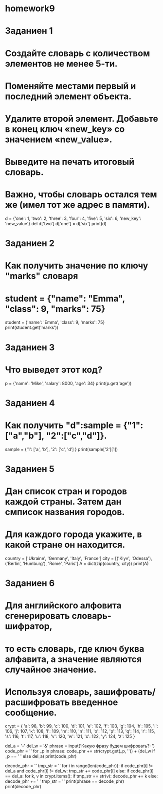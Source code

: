 # homework9
# Заданиен 1
# Создайте словарь с количеством элементов не менее 5-ти.
# Поменяйте местами первый и последний элемент объекта.
# Удалите второй элемент. Добавьте в конец ключ «new_key» со значением «new_value».
# Выведите на печать итоговый словарь.
# Важно, чтобы словарь остался тем же (имел тот же адрес в памяти).
d = {'one': 1, 'two': 2, 'three': 3, 'four': 4,
     'five': 5, 'six': 6, 'new_key': 'new_value'}
del d['two']
d['one'] = d['six']
print(d)

# Заданиен 2
# Как получить значение по ключу "marks" словаря
# student = {"name": "Emma", "class": 9, "marks": 75}
student = {'name': 'Emma', 'class': 9, 'marks': 75}
print(student.get('marks'))

# Заданиен 3
# Что выведет этот код?
p = {'name': 'Mike', 'salary': 8000, 'age': 34}
print(p.get('age'))

# Заданиен 4
# Как получить "d":sample = {"1":["a","b"], "2":["c","d"]}.
sample = {'1': ['a', 'b'],
          '2': ['c', 'd']
          }
print(sample['2'][1])

# Заданиен 5
# Дан список стран и городов каждой страны. Затем дан смписок названия городов.
# Для каждого города укажите, в какой стране он находится.
country = ['Ukraine', 'Germany', 'Italy', 'France']
city = [('Kiyv', 'Odessa'), ('Berlin', 'Humburg'), 'Rome', 'Paris']
A = dict(zip(country, city))
print(A)

# Заданиен 6
# Для английского алфовита сгенерировать словарь-шифратор,
# то есть словарь, где ключ буква алфавита, а значение являются случайное значение.
# Используя словарь, зашифровать/расшифровать введенное сообщение.
crypt = {
    'a': 98, 'b': 99, 'c': 100, 'd': 101, 'e': 102, 'f': 103, 'g': 104,
    'h': 105, 'i': 106, 'j': 107, 'k': 108, 'l': 109, 'm': 110, 'n': 111,
    'o': 112, 'p': 113, 'q': 114, 'r': 115, 's': 116, 't': 117, 'u': 118,
    'v': 120, 'w': 121, 'x': 122, 'y': 124, 'z': 125
}

del_a = '-'
del_w = '&'
phrase = input('Какую фразу будем шифровать?: ')
code_phr = ''
for _p in phrase:
    code_phr += str(crypt.get(_p, '')) + (del_w if _p == ' ' else del_a)
print(code_phr)

decode_phr = ''
tmp_str = ''
for i in range(len(code_phr)):
    if code_phr[i] != del_a and code_phr[i] != del_w:
        tmp_str += code_phr[i]
    else:
        if code_phr[i] == del_a:
            for k, v in crypt.items():
                if tmp_str == str(v):
                    decode_phr += k
        else:
            decode_phr += ' '
        tmp_str = ''
print(phrase == decode_phr)
print(decode_phr)
